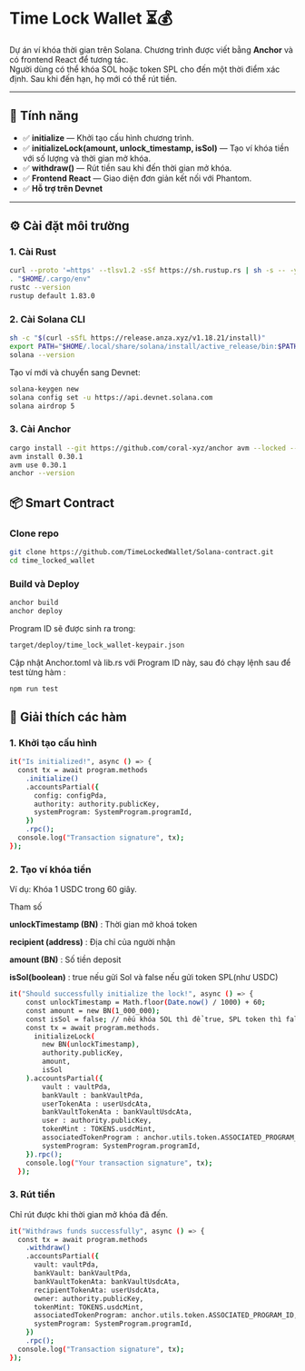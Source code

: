 # Time Lock Wallet ⏳💰  
Dự án ví khóa thời gian trên Solana. Chương trình được viết bằng **Anchor** và có frontend React để tương tác.  
Người dùng có thể khóa SOL hoặc token SPL cho đến một thời điểm xác định. Sau khi đến hạn, họ mới có thể rút tiền.  

---

## 🚀 Tính năng
- ✅ **initialize** — Khởi tạo cấu hình chương trình.  
- ✅ **initializeLock(amount, unlock_timestamp, isSol)** — Tạo ví khóa tiền với số lượng và thời gian mở khóa.  
- ✅ **withdraw()** — Rút tiền sau khi đến thời gian mở khóa.  
- ✅ **Frontend React** — Giao diện đơn giản kết nối với Phantom.  
- ✅ **Hỗ trợ trên Devnet**  

---

## ⚙️ Cài đặt môi trường

### 1. Cài Rust
```bash
curl --proto '=https' --tlsv1.2 -sSf https://sh.rustup.rs | sh -s -- -y
. "$HOME/.cargo/env"
rustc --version
rustup default 1.83.0
```
### 2. Cài Solana CLI
```bash
sh -c "$(curl -sSfL https://release.anza.xyz/v1.18.21/install)"
export PATH="$HOME/.local/share/solana/install/active_release/bin:$PATH"
solana --version
```
Tạo ví mới và chuyển sang Devnet:
```bash
solana-keygen new
solana config set -u https://api.devnet.solana.com
solana airdrop 5
```
### 3. Cài Anchor
```bash
cargo install --git https://github.com/coral-xyz/anchor avm --locked --force
avm install 0.30.1
avm use 0.30.1
anchor --version
```
## 📦 Smart Contract 
### Clone repo 
```bash
git clone https://github.com/TimeLockedWallet/Solana-contract.git
cd time_locked_wallet
```
### Build và Deploy
```bash
anchor build
anchor deploy
```
Program ID sẽ được sinh ra trong:
```bash
target/deploy/time_lock_wallet-keypair.json
```
Cập nhật Anchor.toml và lib.rs với Program ID này, sau đó chạy lệnh sau để test từng hàm :
```bash
npm run test
```
## 🚀 Giải thích các hàm 
### 1. Khởi tạo cấu hình 
```bash
it("Is initialized!", async () => {
  const tx = await program.methods
    .initialize()
    .accountsPartial({
      config: configPda,
      authority: authority.publicKey,
      systemProgram: SystemProgram.programId,
    })
    .rpc();
  console.log("Transaction signature", tx);
});
```
### 2. Tạo ví khóa tiền
Ví dụ: Khóa 1 USDC trong 60 giây.

Tham số 

**unlockTimestamp (BN)** : Thời gian mở khoá token

**recipient (address)** : Địa chỉ của người nhận 

**amount (BN)** : Số tiền deposit 

**isSol(boolean)** : true nếu gửi Sol và false nếu gửi token SPL(như USDC)
```bash
it("Should successfully initialize the lock!", async () => {
    const unlockTimestamp = Math.floor(Date.now() / 1000) + 60;
    const amount = new BN(1_000_000); 
    const isSol = false; // nếu khóa SOL thì để true, SPL token thì false
    const tx = await program.methods.
      initializeLock(
        new BN(unlockTimestamp),
        authority.publicKey,
        amount,
        isSol
    ).accountsPartial({
        vault : vaultPda,
        bankVault : bankVaultPda,
        userTokenAta : userUsdcAta,
        bankVaultTokenAta : bankVaultUsdcAta,
        user : authority.publicKey,
        tokenMint : TOKENS.usdcMint,
        associatedTokenProgram : anchor.utils.token.ASSOCIATED_PROGRAM_ID,
        systemProgram: SystemProgram.programId,
    }).rpc();
    console.log("Your transaction signature", tx);
  });
```
### 3. Rút tiền
Chỉ rút được khi thời gian mở khóa đã đến.
```bash
it("Withdraws funds successfully", async () => {
  const tx = await program.methods
    .withdraw()
    .accountsPartial({
      vault: vaultPda,
      bankVault: bankVaultPda,
      bankVaultTokenAta: bankVaultUsdcAta,
      recipientTokenAta: userUsdcAta,
      owner: authority.publicKey,
      tokenMint: TOKENS.usdcMint,
      associatedTokenProgram: anchor.utils.token.ASSOCIATED_PROGRAM_ID,
      systemProgram: SystemProgram.programId,
    })
    .rpc();
  console.log("Transaction signature", tx);
});
```
